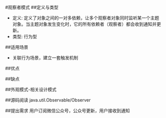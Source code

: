 #观察者模式
##定义与类型
- 定义: 定义了对象之间的一对多依赖，让多个观察者对象同时监听某一个主题对象。当主题对象发生变化时，它的所有依赖者（观察者）都会收到通知并更新。
- 类型: 行为型

##适用场景
- 关联行为场景，建立一套触发机制

##优点

##缺点

##外观模式-相关设计模式

##源码阅读
java.util.Observable/Observer

##提出需求
用户订阅微信公众号，公众号更新，用户接收到通知
